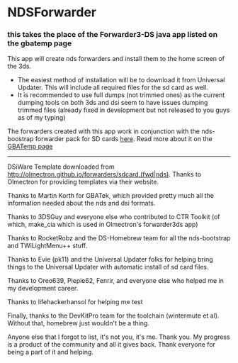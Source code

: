 # NDSForwarder
### this takes the place of the Forwarder3-DS java app listed on the gbatemp page

This app will create nds forwarders and install them to the home screen of the 3ds.

* The easiest method of installation will be to download it from Universal Updater. This will include all required files for the sd card as well.
* It is recommended to use full dumps (not trimmed ones) as the current dumping tools on both 3ds and dsi seem to have issues dumping trimmed files (already fixed in development but not released to you guys as of my typing)


The forwarders created with this app work in conjunction with the nds-boostrap forwarder pack for SD cards [here](https://www.dropbox.com/s/k5uaa4jzbtkgm0z/DS%20Game%20Forwarder%20pack%20%283DS%20SD%20Card%29.7z?dl=1).  Read more about it on the [GBATemp page](https://gbatemp.net/threads/nds-forwarder-cias-for-your-home-menu.426174/)
 
---
DSiWare Template downloaded from http://olmectron.github.io/forwarders/sdcard.(fwd|nds). Thanks to Olmectron for providing templates via their website.

Thanks to Martin Korth for GBATek, which provided pretty much all the information needed about the nds and dsi formats.

Thanks to 3DSGuy and everyone else who contributed to CTR Toolkit (of which, make_cia which is used in Olmectron's forwarder3ds app)

Thanks to RocketRobz and the DS-Homebrew team for all the nds-bootstrap and TWiLightMenu++ stuff. 

Thanks to Evie (pk11) and the Universal Updater folks for helping bring things to the Universal Updater with automatic install of sd card files.

Thanks to Oreo639, Piepie62, Fenrir, and everyone else who helped me in my development career.

Thanks to lifehackerhansol for helping me test

Finally, thanks to the DevKitPro team for the toolchain (wintermute et al). Without that, homebrew just wouldn't be a thing.


Anyone else that I forgot to list, it's not you, it's me. Thank you. My progress is a product of the community and all it gives back. Thank everyone for being a part of it and helping.
